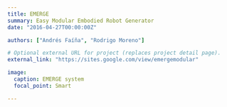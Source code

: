 ```yaml
---
title: EMERGE
summary: Easy Modular Embodied Robot Generator
date: "2016-04-27T00:00:00Z"

authors: ["Andrés Faíña", "Rodrigo Moreno"]

# Optional external URL for project (replaces project detail page).
external_link: "https://sites.google.com/view/emergemodular"

image:
  caption: EMERGE system
  focal_point: Smart

---
```

